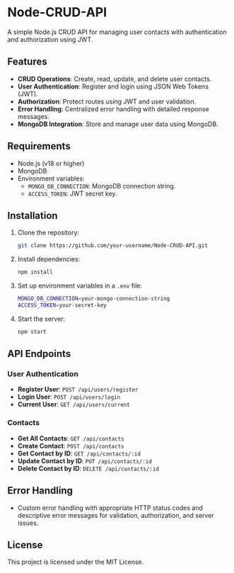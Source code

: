 # Node-CRUD-API

A simple Node.js CRUD API for managing user contacts with authentication and authorization using JWT.

## Features

- **CRUD Operations**: Create, read, update, and delete user contacts.
- **User Authentication**: Register and login using JSON Web Tokens (JWT).
- **Authorization**: Protect routes using JWT and user validation.
- **Error Handling**: Centralized error handling with detailed response messages.
- **MongoDB Integration**: Store and manage user data using MongoDB.

## Requirements

- Node.js (v18 or higher)
- MongoDB
- Environment variables:
  - `MONGO_DB_CONNECTION`: MongoDB connection string.
  - `ACCESS_TOKEN`: JWT secret key.

## Installation

1. Clone the repository:
    ```bash
    git clone https://github.com/your-username/Node-CRUD-API.git
    ```
2. Install dependencies:
    ```bash
    npm install
    ```
3. Set up environment variables in a `.env` file:
    ```bash
    MONGO_DB_CONNECTION=your-mongo-connection-string
    ACCESS_TOKEN=your-secret-key
    ```
4. Start the server:
    ```bash
    npm start
    ```

## API Endpoints

### User Authentication

- **Register User**: `POST /api/users/register`
- **Login User**: `POST /api/users/login`
- **Current User**: `GET /api/users/current`

### Contacts

- **Get All Contacts**: `GET /api/contacts`
- **Create Contact**: `POST /api/contacts`
- **Get Contact by ID**: `GET /api/contacts/:id`
- **Update Contact by ID**: `PUT /api/contacts/:id`
- **Delete Contact by ID**: `DELETE /api/contacts/:id`

## Error Handling

- Custom error handling with appropriate HTTP status codes and descriptive error messages for validation, authorization, and server issues.

## License

This project is licensed under the MIT License.
